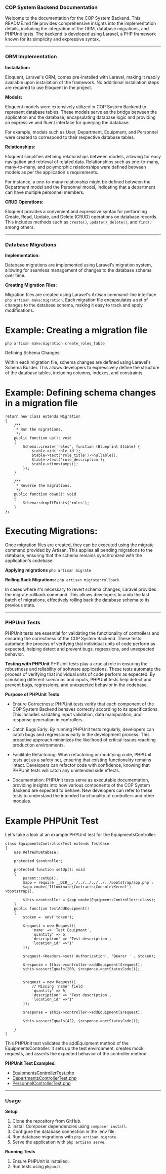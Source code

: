 ### COP System Backend Documentation

Welcome to the documentation for the COP System Backend. This README.md file provides comprehensive insights into the implementation details, including the integration of the ORM, database migrations, and PHPUnit tests. The backend is developed using Laravel, a PHP framework known for its simplicity and expressive syntax.

---

### ORM Implementation

**Installation:**

Eloquent, Laravel's ORM, comes pre-installed with Laravel, making it readily available upon installation of the framework. No additional installation steps are required to use Eloquent in the project.

**Models:**

Eloquent models were extensively utilized in COP System Backend to represent database tables. These models serve as the bridge between the application and the database, encapsulating database logic and providing an expressive and fluent interface for querying the database.

For example, models such as User, Department, Equipment, and Personnel were created to correspond to their respective database tables.

**Relationships:**

Eloquent simplifies defining relationships between models, allowing for easy navigation and retrieval of related data. Relationships such as one-to-many, many-to-many, and polymorphic relationships were defined between models as per the application's requirements.

For instance, a one-to-many relationship might be defined between the Department model and the Personnel model, indicating that a department can have multiple personnel members.

**CRUD Operations:**

Eloquent provides a convenient and expressive syntax for performing Create, Read, Update, and Delete (CRUD) operations on database records. This includes methods such as ``create()``, ``update()``, ``delete()``, and ``find()`` among others.

---

### Database Migrations

**Implementation:**

Database migrations are implemented using Laravel's migration system, allowing for seamless management of changes to the database schema over time.

**Creating Migration Files:**

Migration files are created using Laravel's Artisan command-line interface ``php artisan make:migration``. Each migration file encapsulates a set of changes to the database schema, making it easy to track and apply modifications.


# Example: Creating a migration file
``php artisan make:migration create_roles_table``

Defining Schema Changes:

Within each migration file, schema changes are defined using Laravel's Schema Builder. This allows developers to expressively define the structure of the database tables, including columns, indexes, and constraints.

# Example: Defining schema changes in a migration file

```
return new class extends Migration
{
    /**
     * Run the migrations.
     */
    public function up(): void
    {
        Schema::create('roles', function (Blueprint $table) {
            $table->id('role_id');
            $table->text('role_title')->nullable();
            $table->text('role_description');
            $table->timestamps();
        });
    }

    /**
     * Reverse the migrations.
     */
    public function down(): void
    {
        Schema::dropIfExists('roles');
    }
};
```

# Executing Migrations:

Once migration files are created, they can be executed using the migrate command provided by Artisan. This applies all pending migrations to the database, ensuring that the schema remains synchronized with the application's codebase.

**Applying migrations**
``php artisan migrate``

**Rolling Back Migrations:**
``php artisan migrate:rollback``

In cases where it's necessary to revert schema changes, Laravel provides the migrate:rollback command. This allows developers to undo the last batch of migrations, effectively rolling back the database schema to its previous state.

---

### PHPUnit Tests

PHPUnit tests are essential for validating the functionality of controllers and ensuring the correctness of the COP System Backend. These tests automate the process of verifying that individual units of code perform as expected, helping detect and prevent bugs, regressions, and unexpected behavior.

**Testing with PHPUnit**
PHPUnit tests play a crucial role in ensuring the robustness and reliability of software applications. These tests automate the process of verifying that individual units of code perform as expected. By simulating different scenarios and inputs, PHPUnit tests help detect and prevent bugs, regressions, and unexpected behavior in the codebase.

**Purpose of PHPUnit Tests**
- Ensure Correctness: PHPUnit tests verify that each component of the COP System Backend behaves correctly according to its specifications. This includes validating input validation, data manipulation, and response generation in controllers.

- Catch Bugs Early: By running PHPUnit tests regularly, developers can catch bugs and regressions early in the development process. This proactive approach minimizes the likelihood of critical issues reaching production environments.

- Facilitate Refactoring: When refactoring or modifying code, PHPUnit tests act as a safety net, ensuring that existing functionality remains intact. Developers can refactor code with confidence, knowing that PHPUnit tests will catch any unintended side effects.

- Documentation: PHPUnit tests serve as executable documentation, providing insights into how various components of the COP System Backend are expected to behave. New developers can refer to these tests to understand the intended functionality of controllers and other modules.


# Example PHPUnit Test

Let's take a look at an example PHPUnit test for the EquipmentsController:

```
class EquipmentsControllerTest extends TestCase
{
    use RefreshDatabase;

    protected $controller;

    protected function setUp(): void
    {
        parent::setUp();
        $app = require __DIR__.'/../../../../../bootstrap/app.php';
        $app->make('Illuminate\Contracts\Console\Kernel')->bootstrap();

        $this->controller = $app->make(EquipmentsController::class);
    }
    public function testAddEquipment()
    {
        $token =  env('token');

        $request = new Request([
            'name' => 'Test Equipment',
            'quantity' => 5,
            'description' => 'Test description',
            'location_id' =>"1"
        ]);

        $request->headers->set('Authorization', 'Bearer ' . $token);

        $response = $this->controller->addEquipment($request);
        $this->assertEquals(200, $response->getStatusCode());


        $request = new Request([
            // Missing 'name' field
            'quantity' => 5,
            'description' => 'Test description',
            'location_id' =>"1"
        ]);

        $response = $this->controller->addEquipment($request);

        $this->assertEquals(422, $response->getStatusCode());

    }
}
```

This PHPUnit test validates the addEquipment method of the EquipmentsController. It sets up the test environment, creates mock requests, and asserts the expected behavior of the controller method.

**PHPUnit Test Examples:**

- [EquipmentsControllerTest.php](cop-sys-backend/cop-sys-backend/tests/Http/Controllers/API/V1/EquipmentsControllerTest.php)
- [DepartmentsControllerTest.php](cop-sys-backend/cop-sys-backend/tests/Http/Controllers/API/V1/DepartmentsControllerTest.php)
- [PersonnelControllerTest.php](cop-sys-backend/cop-sys-backend/tests/Http/Controllers/API/V1/PersonnelControllerTest.php)

---

### Usage

**Setup**

1. Clone the repository from GitHub.
2. Install Composer dependencies using ``composer install``.
3. Configure the database connection in the .env file.
4. Run database migrations with ``php artisan migrate``.
5. Serve the application with ``php artisan serve``.

**Running Tests**

1. Ensure PHPUnit is installed.
2. Run tests using ``phpunit``.
